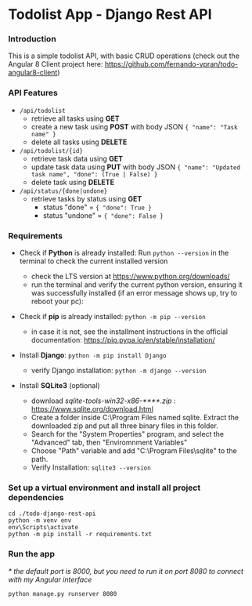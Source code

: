 # Todolist App - Django Rest API

### Introduction
This is a simple todolist API, with basic CRUD operations (check out the Angular 8 Client project here: <https://github.com/fernando-vpran/todo-angular8-client>)

### API Features
- `/api/todolist` 
	- retrieve all tasks using **GET**
	- create a new task using **POST** with body JSON `{ "name": "Task name" }`
	- delete all tasks using **DELETE**
- `/api/todolist/{id}` 
	- retrieve task data using **GET**
	- update task data using **PUT** with body JSON 
		`{ "name": "Updated task name", "done": (True | False) }`
	- delete task using **DELETE**
- `/api/status/{done|undone} ` 
	- retrieve tasks by status using **GET**
		- status "done" = `{ "done": True }`
		- status "undone" = `{ "done": False }`

### Requirements
- Check if **Python** is already installed: Run `python --version` in the terminal to check the current installed version
	- check the LTS version at <https://www.python.org/downloads/>
	- run the terminal and verify the current python version, ensuring it was successfully installed (if an error message shows up, try to reboot your pc):


- Check if **pip** is already installed: `python -m pip --version` 
	- in case it is not, see the installment instructions in the official documentation: <https://pip.pypa.io/en/stable/installation/>


- Install **Django**: `python -m pip install Django`
	- verify Django installation: `python -m django --version`


- Install **SQLite3** (optional)
	- download _sqlite-tools-win32-x86-****.zip_ : <https://www.sqlite.org/download.html>
	- Create a folder inside C:\Program Files named sqlite. Extract the downloaded zip and put all three binary files in this folder.
	- Search for the "System Properties" program, and select the "Advanced" tab, then "Enviromnment Variables"
	- Choose "Path" variable and add "C:\Program Files\sqlite" to the path.
	- Verify Installation: `sqlite3 --version`


### Set up a virtual environment and install all project dependencies
	cd ./todo-django-rest-api
	python -m venv env
	env\Scripts\activate
	python -m pip install -r requirements.txt

### Run the app
_* the default port is 8000, but you need to run it on port 8080 to connect with my Angular interface_

	python manage.py runserver 8080
